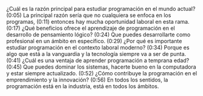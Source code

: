 ¿Cuál es la razón principal para estudiar programación en el mundo actual? (0:05) La principal razón sería que no cualquiera se enfoca en los programas, (0:11) entonces hay mucha oportunidad laboral en esta rama. (0:17) ¿Qué beneficios ofrece el aprendizaje de programación en el desarrollo de pensamiento lógico? (0:24) Que puedes desarrollarte como profesional en un ámbito en específico. (0:29) ¿Por qué es importante estudiar programación en el contexto laboral moderno? (0:34) Porque es algo que está a la vanguardia y la tecnología siempre va a ser de punta.
(0:41) ¿Cuál es una ventaja de aprender programación a temprana edad? (0:45) Que puedes dominar los sistemas, hacerte bueno en la computadora y estar siempre actualizado. (0:52) ¿Cómo contribuye la programación en el emprendimiento y la innovación? (0:56) En todos los sentidos, la programación está en la industria, está en todos los ámbitos.
